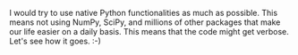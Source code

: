 I would try to use native Python functionalities as much as possible. This means not using NumPy, SciPy, and millions of other packages that make our life easier on a daily basis.
This means that the code might get verbose.
Let's see how it goes. :-) 
